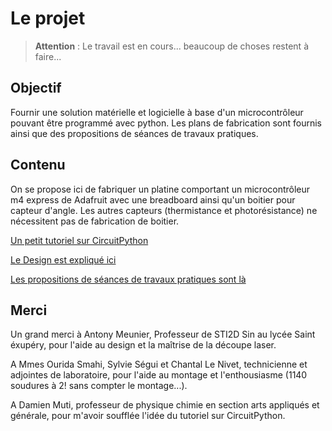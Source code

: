 # Le projet

> __Attention__ : Le travail est en cours... beaucoup de choses restent à faire...

## Objectif
Fournir une solution matérielle et logicielle à base d'un microcontrôleur pouvant être programmé avec python.
Les plans de fabrication sont fournis ainsi que des propositions de séances de travaux pratiques.

## Contenu
On se propose ici de fabriquer un platine comportant un microcontrôleur m4 express de Adafruit
avec une breadboard ainsi qu'un boitier pour capteur d'angle. Les autres capteurs (thermistance et photorésistance) ne nécessitent pas de fabrication de boitier.

[Un petit tutoriel sur CircuitPython](https://olivier-boesch.github.io/CircuitPython-au-lycee/circuitpython)

[Le Design est expliqué ici](https://olivier-boesch.github.io/CircuitPython-au-lycee/design)

[Les propositions de séances de travaux pratiques sont là](https://olivier-boesch.github.io/CircuitPython-au-lycee/tp)

## Merci

Un grand merci à Antony Meunier, Professeur de STI2D Sin au lycée Saint éxupéry, pour l'aide au design et la maîtrise de la découpe laser.

A Mmes Ourida Smahi, Sylvie Ségui et Chantal Le Nivet, technicienne et adjointes de laboratoire, pour l'aide au montage et l'enthousiasme (1140 soudures à 2! sans compter le montage...).

A Damien Muti, professeur de physique chimie en section arts appliqués et générale, pour m'avoir soufflée l'idée du tutoriel sur CircuitPython. 